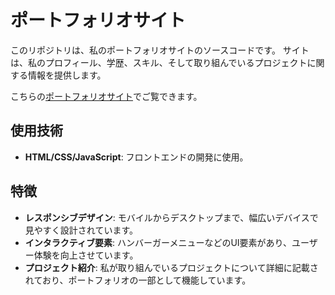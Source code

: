 # ポートフォリオサイト

このリポジトリは、私のポートフォリオサイトのソースコードです。
サイトは、私のプロフィール、学歴、スキル、そして取り組んでいるプロジェクトに関する情報を提供します。

こちらの[ポートフォリオサイト](https://e225711.github.io/portfolio-site/)でご覧できます。

## 使用技術

- **HTML/CSS/JavaScript**: フロントエンドの開発に使用。

## 特徴

- **レスポンシブデザイン**: モバイルからデスクトップまで、幅広いデバイスで見やすく設計されています。
- **インタラクティブ要素**: ハンバーガーメニューなどのUI要素があり、ユーザー体験を向上させています。
- **プロジェクト紹介**: 私が取り組んでいるプロジェクトについて詳細に記載されており、ポートフォリオの一部として機能しています。
